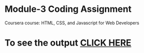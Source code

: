 

# Module-3 Coding Assignment

Coursera course: HTML, CSS, and Javascript for Web Developers

# To see the output [CLICK HERE](https://sudheep2.github.io/HTMl-course/Assignments/module-3/index.html)

